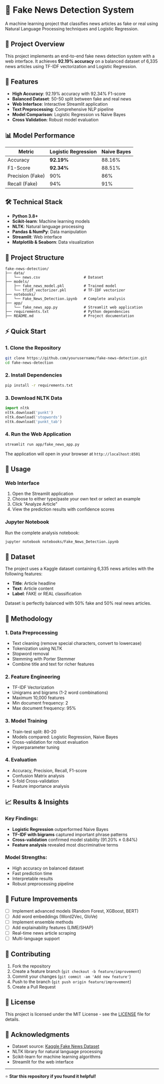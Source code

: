 # 📰 Fake News Detection System

A machine learning project that classifies news articles as fake or real using Natural Language Processing techniques and Logistic Regression.

## 🎯 Project Overview

This project implements an end-to-end fake news detection system with a web interface. It achieves **92.19% accuracy** on a balanced dataset of 6,335 news articles using TF-IDF vectorization and Logistic Regression.

## 🚀 Features

- **High Accuracy**: 92.19% accuracy with 92.34% F1-score
- **Balanced Dataset**: 50-50 split between fake and real news
- **Web Interface**: Interactive Streamlit application
- **Text Preprocessing**: Comprehensive NLP pipeline
- **Model Comparison**: Logistic Regression vs Naive Bayes
- **Cross Validation**: Robust model evaluation

## 📊 Model Performance

| Metric | Logistic Regression | Naive Bayes |
|--------|-------------------|-------------|
| Accuracy | **92.19%** | 88.16% |
| F1-Score | **92.34%** | 88.51% |
| Precision (Fake) | 90% | 86% |
| Recall (Fake) | 94% | 91% |

## 🛠️ Technical Stack

- **Python 3.8+**
- **Scikit-learn**: Machine learning models
- **NLTK**: Natural language processing
- **Pandas & NumPy**: Data manipulation
- **Streamlit**: Web interface
- **Matplotlib & Seaborn**: Data visualization

## 📁 Project Structure

```
fake-news-detection/
├── data/
│   └── news.csv                    # Dataset
├── models/
│   ├── fake_news_model.pkl         # Trained model
│   └── tfidf_vectorizer.pkl        # TF-IDF vectorizer
├── notebooks/
│   └── Fake_News_Detection.ipynb   # Complete analysis
├── app/
│   └── fake_news_app.py            # Streamlit web application
├── requirements.txt                # Python dependencies
├── README.md                       # Project documentation
```

## ⚡ Quick Start

### 1. Clone the Repository
```bash
git clone https://github.com/yourusername/fake-news-detection.git
cd fake-news-detection
```

### 2. Install Dependencies
```bash
pip install -r requirements.txt
```

### 3. Download NLTK Data
```python
import nltk
nltk.download('punkt')
nltk.download('stopwords')
nltk.download('punkt_tab')
```

### 4. Run the Web Application
```bash
streamlit run app/fake_news_app.py
```

The application will open in your browser at `http://localhost:8501`

## 📖 Usage

### Web Interface
1. Open the Streamlit application
2. Choose to either type/paste your own text or select an example
3. Click "Analyze Article" 
4. View the prediction results with confidence scores

### Jupyter Notebook
Run the complete analysis notebook:
```bash
jupyter notebook notebooks/Fake_News_Detection.ipynb
```

## 🧪 Dataset

The project uses a Kaggle dataset containing 6,335 news articles with the following features:
- **Title**: Article headline
- **Text**: Article content  
- **Label**: FAKE or REAL classification

Dataset is perfectly balanced with 50% fake and 50% real news articles.

## 🔧 Methodology

### 1. Data Preprocessing
- Text cleaning (remove special characters, convert to lowercase)
- Tokenization using NLTK
- Stopword removal
- Stemming with Porter Stemmer
- Combine title and text for richer features

### 2. Feature Engineering
- TF-IDF Vectorization
- Unigrams and bigrams (1-2 word combinations)
- Maximum 10,000 features
- Min document frequency: 2
- Max document frequency: 95%

### 3. Model Training
- Train-test split: 80-20
- Models compared: Logistic Regression, Naive Bayes
- Cross-validation for robust evaluation
- Hyperparameter tuning

### 4. Evaluation
- Accuracy, Precision, Recall, F1-score
- Confusion Matrix analysis
- 5-fold Cross-validation
- Feature importance analysis

## 📈 Results & Insights

### Key Findings:
- **Logistic Regression** outperformed Naive Bayes
- **TF-IDF with bigrams** captured important phrase patterns
- **Cross-validation** confirmed model stability (91.20% ± 0.84%)
- **Feature analysis** revealed most discriminative terms

### Model Strengths:
- High accuracy on balanced dataset
- Fast prediction time
- Interpretable results
- Robust preprocessing pipeline

## 🔮 Future Improvements

- [ ] Implement advanced models (Random Forest, XGBoost, BERT)
- [ ] Add word embeddings (Word2Vec, GloVe)
- [ ] Implement ensemble methods
- [ ] Add explainability features (LIME/SHAP)
- [ ] Real-time news article scraping
- [ ] Multi-language support

## 🤝 Contributing

1. Fork the repository
2. Create a feature branch (`git checkout -b feature/improvement`)
3. Commit your changes (`git commit -am 'Add new feature'`)
4. Push to the branch (`git push origin feature/improvement`)
5. Create a Pull Request

## 📄 License

This project is licensed under the MIT License - see the [LICENSE](LICENSE) file for details.

## 🙏 Acknowledgments

- Dataset source: [Kaggle Fake News Dataset](https://www.kaggle.com/datasets/clmentbisaillon/fake-and-real-news-dataset)
- NLTK library for natural language processing
- Scikit-learn for machine learning algorithms
- Streamlit for the web interface

---

⭐ **Star this repository if you found it helpful!**
